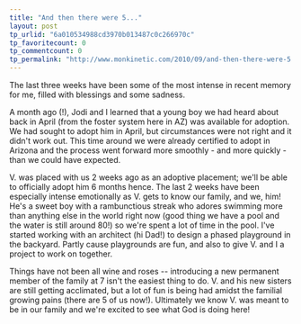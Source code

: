 ```yaml
---
title: "And then there were 5..."
layout: post
tp_urlid: "6a010534988cd3970b013487c0c266970c"
tp_favoritecount: 0
tp_commentcount: 0
tp_permalink: "http://www.monkinetic.com/2010/09/and-then-there-were-5.html"
---
```

The last three weeks have been some of the most intense in recent memory for me, filled with blessings and some sadness.

A month ago (!), Jodi and I learned that a young boy we had heard about back in April (from the foster system here in AZ) was available for adoption. We had sought to adopt him in April, but circumstances were not right and it didn't work out. This time around we were already certified to adopt in Arizona and the process went forward more smoothly - and more quickly - than we could have expected.

V. was placed with us 2 weeks ago as an adoptive placement; we'll be able to officially adopt him 6 months hence. The last 2 weeks have been especially intense emotionally as V. gets to know our family, and we, him! He's a sweet boy with a rambunctious streak who adores swimming more than anything else in the world right now (good thing we have a pool and the water is still around 80!) so we're spent a lot of time in the pool. I've started working with an architect (hi Dad!) to design a phased playground in the backyard. Partly cause playgrounds are fun, and also to give V. and I a project to work on together.

Things have not been all wine and roses -- introducing a new permanent member of the family at 7 isn't the easiest thing to do. V. and his new sisters are still getting acclimated, but a lot of fun is being had amidst the familial growing pains (there are 5 of us now!). Ultimately we know V. was meant to be in our family and we're excited to see what God is doing here!
